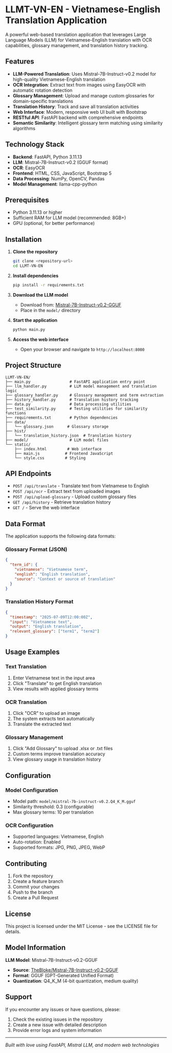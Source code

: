 # LLMT-VN-EN - Vietnamese-English Translation Application

A powerful web-based translation application that leverages Large Language Models (LLM) for Vietnamese-English translation with OCR capabilities, glossary management, and translation history tracking.

## Features

- **LLM-Powered Translation**: Uses Mistral-7B-Instruct-v0.2 model for high-quality Vietnamese-English translation
- **OCR Integration**: Extract text from images using EasyOCR with automatic rotation detection
- **Glossary Management**: Upload and manage custom glossaries for domain-specific translations
- **Translation History**: Track and save all translation activities
- **Web Interface**: Modern, responsive web UI built with Bootstrap
- **RESTful API**: FastAPI backend with comprehensive endpoints
- **Semantic Similarity**: Intelligent glossary term matching using similarity algorithms

## Technology Stack

- **Backend**: FastAPI, Python 3.11.13
- **LLM**: Mistral-7B-Instruct-v0.2 (GGUF format)
- **OCR**: EasyOCR
- **Frontend**: HTML, CSS, JavaScript, Bootstrap 5
- **Data Processing**: NumPy, OpenCV, Pandas
- **Model Management**: llama-cpp-python

## Prerequisites

- Python 3.11.13 or higher
- Sufficient RAM for LLM model (recommended: 8GB+)
- GPU (optional, for better performance)

## Installation

1. **Clone the repository**
   ```bash
   git clone <repository-url>
   cd LLMT-VN-EN
   ```

2. **Install dependencies**
   ```bash
   pip install -r requirements.txt
   ```

3. **Download the LLM model**
   - Download from: [Mistral-7B-Instruct-v0.2-GGUF](https://huggingface.co/TheBloke/Mistral-7B-Instruct-v0.2-GGUF/blob/main/mistral-7b-instruct-v0.2.Q4_K_M.gguf)
   - Place in the `model/` directory

4. **Start the application**
   ```bash
   python main.py
   ```

5. **Access the web interface**
   - Open your browser and navigate to `http://localhost:8000`

## Project Structure

```
LLMT-VN-EN/
├── main.py                 # FastAPI application entry point
├── llm_handler.py          # LLM model management and translation logic
├── glossary_handler.py     # Glossary management and term extraction
├── history_handler.py      # Translation history tracking
├── data.py                 # Data processing utilities
├── test_similarity.py      # Testing utilities for similarity functions
├── requirements.txt        # Python dependencies
├── data/
│   └── glossary.json      # Glossary storage
├── hist/
│   └── translation_history.json  # Translation history
├── model/                  # LLM model files
└── static/
    ├── index.html         # Web interface
    ├── main.js           # Frontend JavaScript
    └── style.css         # Styling
```

## API Endpoints

- `POST /api/translate` - Translate text from Vietnamese to English
- `POST /api/ocr` - Extract text from uploaded images
- `POST /api/upload-glossary` - Upload custom glossary files
- `GET /api/history` - Retrieve translation history
- `GET /` - Serve the web interface

## Data Format

The application supports the following data formats:

### Glossary Format (JSON)
```json
{
  "term_id": {
    "vietnamese": "Vietnamese term",
    "english": "English translation",
    "source": "Context or source of translation"
  }
}
```

### Translation History Format
```json
{
  "timestamp": "2025-07-09T12:00:00Z",
  "input": "Vietnamese text",
  "output": "English translation",
  "relevant_glossary": ["term1", "term2"]
}
```

## Usage Examples

### Text Translation
1. Enter Vietnamese text in the input area
2. Click "Translate" to get English translation
3. View results with applied glossary terms

### OCR Translation
1. Click "OCR" to upload an image
2. The system extracts text automatically
3. Translate the extracted text

### Glossary Management
1. Click "Add Glossary" to upload .xlsx or .txt files
2. Custom terms improve translation accuracy
3. View glossary usage in translation history

## Configuration

### Model Configuration
- Model path: `model/mistral-7b-instruct-v0.2.Q4_K_M.gguf`
- Similarity threshold: 0.3 (configurable)
- Max glossary terms: 10 per translation

### OCR Configuration
- Supported languages: Vietnamese, English
- Auto-rotation: Enabled
- Supported formats: JPG, PNG, JPEG, WebP

## Contributing

1. Fork the repository
2. Create a feature branch
3. Commit your changes
4. Push to the branch
5. Create a Pull Request

## License

This project is licensed under the MIT License - see the LICENSE file for details.

## Model Information

**LLM Model**: Mistral-7B-Instruct-v0.2-GGUF
- **Source**: [TheBloke/Mistral-7B-Instruct-v0.2-GGUF](https://huggingface.co/TheBloke/Mistral-7B-Instruct-v0.2-GGUF)
- **Format**: GGUF (GPT-Generated Unified Format)
- **Quantization**: Q4_K_M (4-bit quantization, medium quality)

## Support

If you encounter any issues or have questions, please:
1. Check the existing issues in the repository
2. Create a new issue with detailed description
3. Provide error logs and system information

---

*Built with love using FastAPI, Mistral LLM, and modern web technologies*
